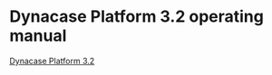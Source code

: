 # Dynacase Platform 3.2 operating manual

[Dynacase Platform 3.2](https://github.com/Anakeen/dynacase-platform/tree/3.2-integration/)